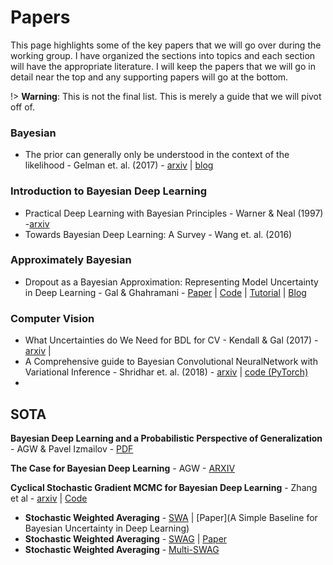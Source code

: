 # Papers

This page highlights some of the key papers that we will go over during the working group. I have organized the sections into topics and each section will have the appropriate literature. I will keep the papers that we will go in detail near the top and any supporting papers will go at the bottom. 

!> **Warning**: This is not the final list. This is merely a guide that we will pivot off of.

### Bayesian

* The prior can generally only be understood in the context of the likelihood - Gelman et. al. (2017) - [arxiv](https://arxiv.org/abs/1708.07487) | [blog](https://statmodeling.stat.columbia.edu/2018/04/03/justify-my-love/)



### Introduction to Bayesian Deep Learning

* Practical Deep Learning with Bayesian Principles - Warner & Neal (1997) -[arxiv](https://arxiv.org/abs/1906.02506)
* Towards Bayesian Deep Learning: A Survey - Wang et. al. (2016)

### Approximately Bayesian

* Dropout as a Bayesian Approximation: Representing Model Uncertainty in Deep Learning - Gal & Ghahramani - [Paper](https://arxiv.org/pdf/1506.02142.pdf) | [Code]() | [Tutorial](https://xuwd11.github.io/Dropout_Tutorial_in_PyTorch/) | [Blog](http://www.cs.ox.ac.uk/people/yarin.gal/website/blog_3d801aa532c1ce.html)


### Computer Vision 

* What Uncertainties do We Need for BDL for CV - Kendall & Gal (2017) - [arxiv](https://arxiv.org/abs/1703.04977) | 
* A Comprehensive guide to Bayesian Convolutional NeuralNetwork with Variational Inference - Shridhar et. al. (2018) - [arxiv](https://arxiv.org/pdf/1901.02731.pdf) | [code (PyTorch)](https://github.com/kumar-shridhar/PyTorch-BayesianCNN)
* 

## SOTA


**Bayesian Deep Learning and a Probabilistic Perspective of Generalization** - AGW & Pavel Izmailov - [PDF](https://arxiv.org/pdf/2002.08791.pdf)

**The Case for Bayesian Deep Learning** - AGW - [ARXIV](https://arxiv.org/abs/2001.10995)

**Cyclical Stochastic Gradient MCMC for Bayesian Deep Learning** - Zhang et al - [arxiv](https://arxiv.org/abs/1902.03932) | [Code](https://github.com/ruqizhang/csgmcmc)

* **Stochastic Weighted Averaging** - [SWA](https://github.com/wjmaddox/swa_gaussian) | [Paper](A Simple Baseline for Bayesian Uncertainty in Deep Learning)
* **Stochastic Weighted Averaging** - [SWAG](https://github.com/izmailovpavel/understandingbdl) | [Paper]()
* **Stochastic Weighted Averaging** - [Multi-SWAG]()